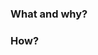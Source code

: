 ### What and why?

<!-- A short description of what changes this PR introduces and why. -->

### How?

<!-- A brief description of implementation details of this PR. -->
